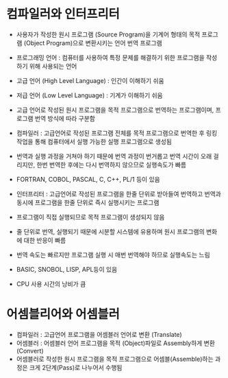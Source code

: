 # 컴파일러와 인터프리터
- 사용자가 작성한 원시 프로그램 (Source Program)을 기계어 형태의 목적 프로그램 (Object Program)으로 변환시키는 언어 번역 프로그램
- 프로그래밍 언어 : 컴퓨터를 사용하여 특정 문제를 해결하기 위한 프로그램을 작성하기 위해 사용되는 언어
- 고급 언어 (High Level Language) : 인간이 이해하기 쉬움
- 저급 언어 (Low Level Language) : 기계가 이해하기 쉬움
- 고급 언어로 작성된 원시 프로그램을 목적 프로그램으로 번역하는 프로그램이며, 프로그램 번역 방식에 따라 구분함

- 컴파일러 : 고급언어로 작성된 프로그램 전체를 목적 프로그램으로 번역한 후 링킹 작업을 통해 컴퓨터에서 실행 가능한 실행 프로그램으로 생성됨
- 번역과 실행 과정을 거쳐야 하기 때문에 번역 과정이 번거롭고 번역 시간이 오래 걸리지만, 한번 번역한 후에는 다시 번역하지 않으므로 실행속도가 빠름
- FORTRAN, COBOL, PASCAL, C, C++, PL/1 등이 있음

- 인터프리터 : 고급언어로 작성된 프로그램을 한줄 단위로 받아들여 번역하고 번역과 동시에 프로그램을 한줄 단위로 즉시 실행시키는 프로그램
- 프로그램이 직접 실행되므로 목적 프로그램이 생성되지 않음
- 줄 단위로 번역, 실행되기 때문에 시분할 시스템에 유용하며 원시 프로그램의 변화에 대한 반응이 빠름
- 번역 속도는 빠르지만 프로그램 실행 시 매번 번역해야 하므로 실행속도는 느림
- BASIC, SNOBOL, LISP, APL등이 있음
- CPU 사용 시간의 낭비가 큼

# 어셈블리어와 어셈블러
- 컴파일러 : 고급언어 프로그램을 어셈블러 언어로 변환 (Translate)
- 어셈블러 : 어셈블러 언어 프로그램을 목적 (Object)파일로 Assembly하게 변환(Convert)
- 어셈블러로 작성한 원시 프로그램을 목적 프로그램으로 어셈블(Assemble)하는 과정은 크게 2단계(Pass)로 나누어서 수행됨
